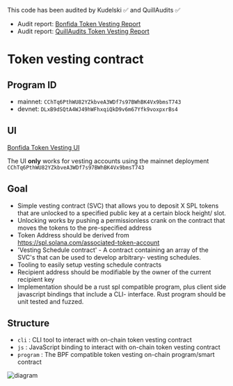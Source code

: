 This code has been audited by Kudelski ✅ and QuillAudits ✅ 

- Audit report: [Bonfida Token Vesting Report](/audit/Bonfida_SecurityAssessment_Vesting_Final050521.pdf)
- Audit report: [QuillAudits Token Vesting Report](/audit/Enrex_Smart_Contract_Audit_Report_QuillAudits.pdf)

# Token vesting contract

## Program ID

- mainnet: `CChTq6PthWU82YZkbveA3WDf7s97BWhBK4Vx9bmsT743`
- devnet: `DLxB9dSQtA4WJ49hWFhxqiQkD9v6m67Yfk9voxpxrBs4`

## UI

[Bonfida Token Vesting UI](https://vesting.bonfida.com)

The UI **only** works for vesting accounts using the mainnet deployment `CChTq6PthWU82YZkbveA3WDf7s97BWhBK4Vx9bmsT743`

## Goal

- Simple vesting contract (SVC) that allows you to deposit X SPL tokens that are unlocked to a specified public key at a certain block height/ slot.
- Unlocking works by pushing a permissionless crank on the contract that moves the tokens to the pre-specified address
- Token Address should be derived from https://spl.solana.com/associated-token-account
- 'Vesting Schedule contract' - A contract containing an array of the SVC's that can be used to develop arbitrary- vesting schedules.
- Tooling to easily setup vesting schedule contracts
- Recipient address should be modifiable by the owner of the current recipient key
- Implementation should be a rust spl compatible program, plus client side javascript bindings that include a CLI- interface. Rust program should be unit tested and fuzzed.

## Structure

- `cli` : CLI tool to interact with on-chain token vesting contract
- `js` : JavaScript binding to interact with on-chain token vesting contract
- `program` : The BPF compatible token vesting on-chain program/smart contract

![diagram](assets/structure.png)
